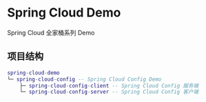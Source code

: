 # Spring Cloud Demo
Spring Cloud 全家桶系列 Demo

## 项目结构
``` lua
spring-cloud-demo
└─ spring-cloud-config -- Spring Cloud Config Demo
    ├─ spring-cloud-config-client -- Spring Cloud Config 服务端
    └─ spring-cloud-config-server -- Spring Cloud Config 客户端
```